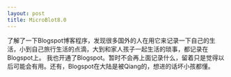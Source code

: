 ```yaml
---
layout: post
title: MicroBlot8.0
---
```


了解了一下Blogspot博客程序，发现很多国外的人在用它来记录一下自己的生活，小到自己旅行生活的点滴，大到和家人孩子一起生活的琐事，都记录在Blogspot上。
我也开通了Blogspot。暂时不会再上面记录什么，留着只是觉得以后可能会有用。还有，Blogspot在大陆是被Qiang的，想进的话坏小孩都懂。